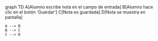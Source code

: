 graph TD
    A[Alumno escribe nota en el campo de entrada]
    B[Alumno hace clic en el botón 'Guardar']
    C[Nota es guardada]
    D[Nota se muestra en pantalla]

    A --> B
    B --> C
    C --> D